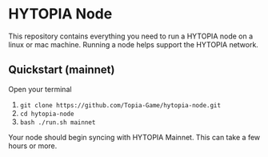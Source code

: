 # HYTOPIA Node

This repository contains everything you need to run a HYTOPIA node on a linux or mac machine. Running a node helps support the HYTOPIA network.

## Quickstart (mainnet)

Open your terminal

1. `git clone https://github.com/Topia-Game/hytopia-node.git`
1. `cd hytopia-node`
1. `bash ./run.sh mainnet`

Your node should begin syncing with HYTOPIA Mainnet. This can take a few hours or more.
